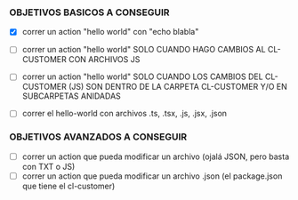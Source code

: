 ### OBJETIVOS BASICOS A CONSEGUIR 

- [x] correr un action "hello world" con "echo blabla"
- [ ] correr un action "hello world" SOLO CUANDO HAGO CAMBIOS AL CL-CUSTOMER CON ARCHIVOS JS
- [ ] correr un action "hello world" SOLO CUANDO LOS CAMBIOS DEL CL-CUSTOMER (JS) SON DENTRO DE LA CARPETA CL-CUSTOMER Y/O EN SUBCARPETAS ANIDADAS
- [ ] correr el hello-world con archivos .ts, .tsx, .js, .jsx, .json


### OBJETIVOS AVANZADOS A CONSEGUIR 

- [ ]  correr un action que pueda modificar un archivo (ojalá JSON, pero basta con TXT o JS)
- [ ]  correr un action que pueda modificar un archivo .json (el package.json que tiene el cl-customer)
